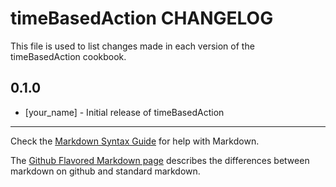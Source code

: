 timeBasedAction CHANGELOG
=========================

This file is used to list changes made in each version of the timeBasedAction cookbook.

0.1.0
-----
- [your_name] - Initial release of timeBasedAction

- - -
Check the [Markdown Syntax Guide](http://daringfireball.net/projects/markdown/syntax) for help with Markdown.

The [Github Flavored Markdown page](http://github.github.com/github-flavored-markdown/) describes the differences between markdown on github and standard markdown.
